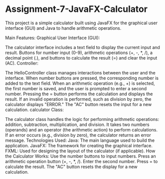 # Assignment-7-JavaFX-Calculator

This project is a simple calculator built using JavaFX for the graphical user interface (GUI) and Java to handle arithmetic operations.

Main Features:
Graphical User Interface (GUI):

The calculator interface includes a text field to display the current input and result.
Buttons for number input (0-9), arithmetic operations (+, -, *, /), a decimal point (.), and buttons to calculate the result (=) and clear the input (AC).
Controller:

The HelloController class manages interactions between the user and the interface.
When number buttons are pressed, the corresponding number is added to the text field.
When an arithmetic operation (e.g., +) is selected, the first number is saved, and the user is prompted to enter a second number.
Pressing the = button performs the calculation and displays the result.
If an invalid operation is performed, such as division by zero, the calculator displays "ERROR."
The "AC" button resets the input for a new calculation.
calculator Class:

The calculator class handles the logic for performing arithmetic operations: addition, subtraction, multiplication, and division.
It takes two numbers (operands) and an operator (the arithmetic action) to perform calculations.
If an error occurs (e.g., division by zero), the calculator returns an error message.
Technologies Used:
Java: The main language used to build the application.
JavaFX: The framework for creating the graphical interface.
FXML: Used for designing the layout of the calculator (if applicable).
How the Calculator Works:
Use the number buttons to input numbers.
Press an arithmetic operation button (+, -, *, /).
Enter the second number.
Press = to calculate the result.
The "AC" button resets the display for a new calculation.
